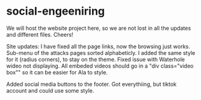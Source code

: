 # social-engeeniring
We will host the website project here, so we are not lost in all the updates and different files. 
Cheers!


Site updates: I have fixed all the page links, now the browsing just works. Sub-menu of the attacks pages sorted alphabeticly. I added the same style for it (radius corners), to stay on the theme. Fixed issue with Waterhole wideo not displaying. All embeded videos should go in a "div class="video box"" so it can be easier for Ala to style. 
  
Added social media buttons to the footer. Got everythiing, but tiktok account and could use some style.
